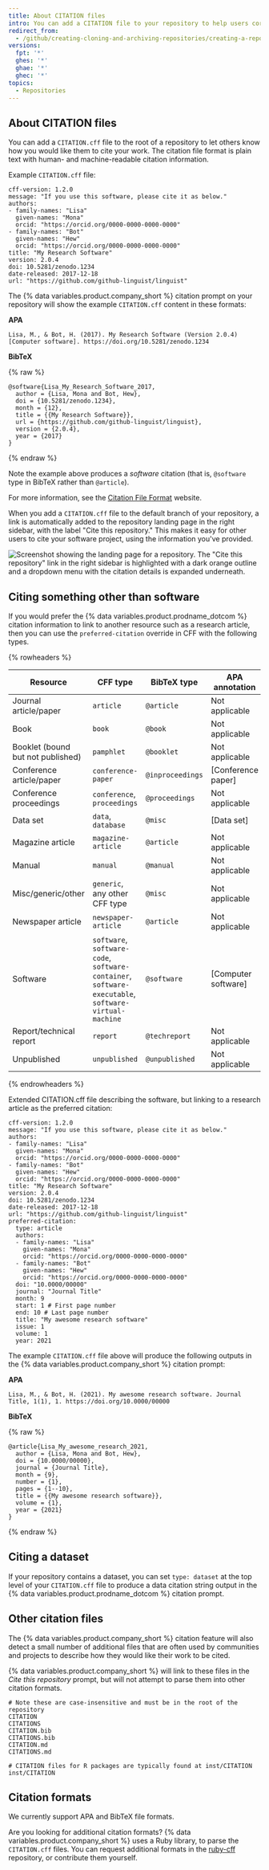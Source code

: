 ```yaml
---
title: About CITATION files
intro: You can add a CITATION file to your repository to help users correctly cite your software.
redirect_from:
  - /github/creating-cloning-and-archiving-repositories/creating-a-repository-on-github/about-citation-files
versions:
  fpt: '*'
  ghes: '*'
  ghae: '*'
  ghec: '*'
topics:
  - Repositories
---
```

## About CITATION files

You can add a `CITATION.cff` file to the root of a repository to let others know how you would like them to cite your work. The citation file format is plain text with human- and machine-readable citation information.

Example `CITATION.cff` file:

```text
cff-version: 1.2.0
message: "If you use this software, please cite it as below."
authors:
- family-names: "Lisa"
  given-names: "Mona"
  orcid: "https://orcid.org/0000-0000-0000-0000"
- family-names: "Bot"
  given-names: "Hew"
  orcid: "https://orcid.org/0000-0000-0000-0000"
title: "My Research Software"
version: 2.0.4
doi: 10.5281/zenodo.1234
date-released: 2017-12-18
url: "https://github.com/github-linguist/linguist"
```

The {% data variables.product.company_short %} citation prompt on your repository will show the example `CITATION.cff` content in these formats:

**APA**

```text
Lisa, M., & Bot, H. (2017). My Research Software (Version 2.0.4) [Computer software]. https://doi.org/10.5281/zenodo.1234
```

**BibTeX**

{% raw %}

```text
@software{Lisa_My_Research_Software_2017,
  author = {Lisa, Mona and Bot, Hew},
  doi = {10.5281/zenodo.1234},
  month = {12},
  title = {{My Research Software}},
  url = {https://github.com/github-linguist/linguist},
  version = {2.0.4},
  year = {2017}
}
```

{% endraw %}

Note the example above produces a _software_ citation (that is, `@software` type in BibTeX rather than `@article`).

For more information, see the [Citation File Format](https://citation-file-format.github.io/) website.

When you add a `CITATION.cff` file to the default branch of your repository, a link is automatically added to the repository landing page in the right sidebar, with the label "Cite this repository." This makes it easy for other users to cite your software project, using the information you've provided.

<!-- Screenshot taken from: https://github.com/citation-file-format/ruby-cff -->

![Screenshot showing the landing page for a repository. The "Cite this repository" link in the right sidebar is highlighted with a dark orange outline and a dropdown menu with the citation details is expanded underneath.](/assets/images/help/repository/citation-link.png)

## Citing something other than software

If you would prefer the {% data variables.product.prodname_dotcom %} citation information to link to another resource such as a research article, then you can use the `preferred-citation` override in CFF with the following types.

{% rowheaders %}

| Resource | CFF type | BibTeX type | APA annotation |
|----------|----------|-------------|----------------|
| Journal article/paper | `article` | `@article` | Not applicable |
| Book | `book` | `@book` | Not applicable |
| Booklet (bound but not published) | `pamphlet` | `@booklet` | Not applicable |
| Conference article/paper | `conference-paper` | `@inproceedings` | [Conference paper] |
| Conference proceedings | `conference`, `proceedings` | `@proceedings` | Not applicable |
| Data set | `data`, `database` | `@misc` | [Data set] |
| Magazine article | `magazine-article` | `@article` | Not applicable |
| Manual | `manual` | `@manual` | Not applicable |
| Misc/generic/other | `generic`, any other CFF type | `@misc` | Not applicable |
| Newspaper article | `newspaper-article` | `@article` | Not applicable |
| Software |  `software`, `software-code`, `software-container`, `software-executable`, `software-virtual-machine` | `@software` | [Computer software] |
| Report/technical report | `report` | `@techreport` | Not applicable |
| Unpublished | `unpublished` | `@unpublished` | Not applicable |

{% endrowheaders %}

Extended CITATION.cff file describing the software, but linking to a research article as the preferred citation:

```text
cff-version: 1.2.0
message: "If you use this software, please cite it as below."
authors:
- family-names: "Lisa"
  given-names: "Mona"
  orcid: "https://orcid.org/0000-0000-0000-0000"
- family-names: "Bot"
  given-names: "Hew"
  orcid: "https://orcid.org/0000-0000-0000-0000"
title: "My Research Software"
version: 2.0.4
doi: 10.5281/zenodo.1234
date-released: 2017-12-18
url: "https://github.com/github-linguist/linguist"
preferred-citation:
  type: article
  authors:
  - family-names: "Lisa"
    given-names: "Mona"
    orcid: "https://orcid.org/0000-0000-0000-0000"
  - family-names: "Bot"
    given-names: "Hew"
    orcid: "https://orcid.org/0000-0000-0000-0000"
  doi: "10.0000/00000"
  journal: "Journal Title"
  month: 9
  start: 1 # First page number
  end: 10 # Last page number
  title: "My awesome research software"
  issue: 1
  volume: 1
  year: 2021
```

The example `CITATION.cff` file above will produce the following outputs in the {% data variables.product.company_short %} citation prompt:

**APA**

```text
Lisa, M., & Bot, H. (2021). My awesome research software. Journal Title, 1(1), 1. https://doi.org/10.0000/00000
```

**BibTeX**

{% raw %}

```text
@article{Lisa_My_awesome_research_2021,
  author = {Lisa, Mona and Bot, Hew},
  doi = {10.0000/00000},
  journal = {Journal Title},
  month = {9},
  number = {1},
  pages = {1--10},
  title = {{My awesome research software}},
  volume = {1},
  year = {2021}
}
```

{% endraw %}

## Citing a dataset

If your repository contains a dataset, you can set `type: dataset` at the top level of your `CITATION.cff` file to produce a data citation string output in the {% data variables.product.prodname_dotcom %} citation prompt.

## Other citation files

The {% data variables.product.company_short %} citation feature will also detect a small number of additional files that are often used by communities and projects to describe how they would like their work to be cited.

{% data variables.product.company_short %} will link to these files in the _Cite this repository_ prompt, but will not attempt to parse them into other citation formats.

```text
# Note these are case-insensitive and must be in the root of the repository
CITATION
CITATIONS
CITATION.bib
CITATIONS.bib
CITATION.md
CITATIONS.md

# CITATION files for R packages are typically found at inst/CITATION
inst/CITATION
```

## Citation formats

We currently support APA and BibTeX file formats.

Are you looking for additional citation formats? {% data variables.product.company_short %} uses a Ruby library, to parse the `CITATION.cff` files. You can request additional formats in the [ruby-cff](https://github.com/citation-file-format/ruby-cff) repository, or contribute them yourself.

